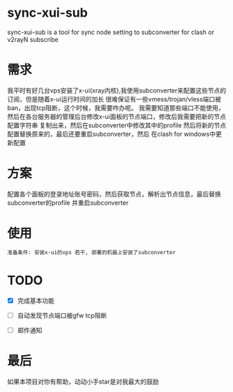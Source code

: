 # sync-xui-sub
sync-xui-sub is a tool for sync node setting to subconverter for clash or v2rayN subscribe

# 需求
我平时有好几台vps安装了x-ui(xray内核),我使用subconverter来配置这些节点的订阅，但是随着x-ui运行时间的加长
很难保证有一些vmess/trojan/vless端口被ban，出现tcp阻断，这个时候，我需要咋办呢。
我需要知道那些端口不能使用，然后在各台服务器的管理后台修改x-ui面板的节点端口，修改后我需要把新的节点配置字符串
复制出来，然后在subconverter中修改其中的profile 然后将新的节点配置替换原来的，最后还要重启subconverter，然后
在clash for windows中更新配置

# 方案
配置各个面板的登录地址账号密码，然后获取节点，解析出节点信息，最后替换subconverter的profile 并重启subconverter

# 使用
```bash
准备条件: 安装x-ui的vps 若干, 部署的机器上安装了subconverter

```

# TODO
- [x] 完成基本功能
- [ ] 自动发现节点端口被gfw tcp阻断
- [ ] 邮件通知 



# 最后
如果本项目对你有帮助，动动小手star是对我最大的鼓励
